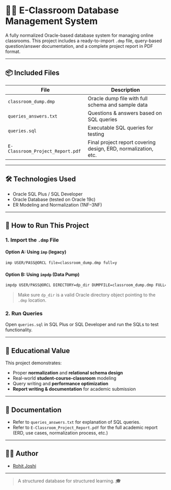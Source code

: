 # 🧑‍🏫 E-Classroom Database Management System

A fully normalized Oracle-based database system for managing online classrooms. This project includes a ready-to-import `.dmp` file, query-based question/answer documentation, and a complete project report in PDF format.

---

## 📦 Included Files

| File                          | Description                                           |
|------------------------------|-------------------------------------------------------|
| `classroom_dump.dmp`         | Oracle dump file with full schema and sample data     |
| `queries_answers.txt`        | Questions & answers based on SQL queries              |
| `queries.sql`                | Executable SQL queries for testing                    |
| `E-Classroom_Project_Report.pdf` | Final project report covering design, ERD, normalization, etc. |

---

## 🛠️ Technologies Used

- Oracle SQL Plus / SQL Developer
- Oracle Database (tested on Oracle 19c)
- ER Modeling and Normalization (1NF–3NF)

---

## 🚀 How to Run This Project

### 1. Import the `.dmp` File

#### Option A: Using `imp` (legacy)
```bash
imp USER/PASS@ORCL file=classroom_dump.dmp full=y
````

#### Option B: Using `impdp` (Data Pump)

```bash
impdp USER/PASS@ORCL DIRECTORY=dp_dir DUMPFILE=classroom_dump.dmp FULL=Y
```

> Make sure `dp_dir` is a valid Oracle directory object pointing to the `.dmp` location.

### 2. Run Queries

Open `queries.sql` in SQL Plus or SQL Developer and run the SQLs to test functionality.

---

## 🧪 Educational Value

This project demonstrates:

* Proper **normalization** and **relational schema design**
* Real-world **student-course-classroom** modeling
* Query writing and **performance optimization**
* **Report writing & documentation** for academic submission

---

## 📄 Documentation

* Refer to `queries_answers.txt` for explanation of SQL queries.
* Refer to `E-Classroom_Project_Report.pdf` for the full academic report (ERD, use cases, normalization process, etc.)

---

## 👨‍💻 Author

* [Rohit Joshi](https://github.com/rohitjoshi333)

---

> A structured database for structured learning. 🎓
